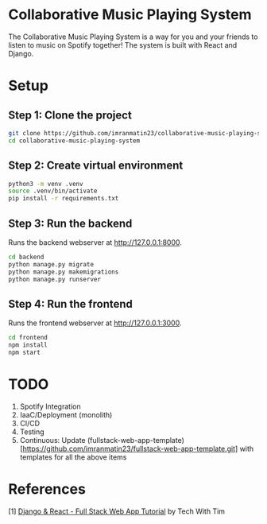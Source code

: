 # Collaborative Music Playing System

The Collaborative Music Playing System is a way for you and your friends to listen to music on Spotify together! The system is built with React and Django.

# Setup

## Step 1: Clone the project

```bash
git clone https://github.com/imranmatin23/collaborative-music-playing-system.git
cd collaborative-music-playing-system
```

## Step 2: Create virtual environment

```bash
python3 -m venv .venv
source .venv/bin/activate
pip install -r requirements.txt
```

## Step 3: Run the backend

Runs the backend webserver at http://127.0.0.1:8000.

```bash
cd backend
python manage.py migrate
python manage.py makemigrations
python manage.py runserver
```

## Step 4: Run the frontend

Runs the frontend webserver at http://127.0.0.1:3000.

```bash
cd frontend
npm install
npm start
```

# TODO

1. Spotify Integration
2. IaaC/Deployment (monolith)
3. CI/CD
4. Testing
5. Continuous: Update (fullstack-web-app-template)[https://github.com/imranmatin23/fullstack-web-app-template.git] with templates for all the above items

# References

[1] [Django & React - Full Stack Web App Tutorial](https://youtube.com/playlist?list=PLzMcBGfZo4-kCLWnGmK0jUBmGLaJxvi4j) by Tech With Tim
